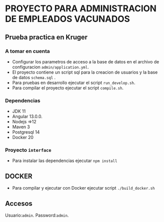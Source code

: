 # PROYECTO PARA ADMINISTRACION DE EMPLEADOS VACUNADOS
## Prueba practica en Kruger

### A tomar en cuenta

* Configurar los parametros de acceso a la base de datos en el archivo de configuracion `admin/application.yml`.
* El proyecto contiene un script sql para la creacion de usuarios y la base de datos `schema.sql` .
* Para pruebas en desarrollo ejecutar el script `run_develop.sh`.
* Para compilar el proyecto ejecutar el script `compile.sh`.

### Dependencias
* JDK 11
* Angular 13.0.0.
* Nodejs =>12
* Maven 3
* Postgresql 14
* Docker 20

### Proyecto `interface`
* Para instalar las dependencias ejecutar `npm install` 
  
## DOCKER 
* Para compilar y ejecutar con Docker ejecutar script `./build_docker.sh`


## Accesos
Usuario:`admin`.
Password:`admin`.

